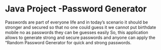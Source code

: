 # Java Project -Password Generator
 Passwords are part of everyone life and in today’s scenario it should be stronger and secured so that no one could guess it we cannot put birthdate mobile no as passwords they can be guesses easily  So, this application allows to generate strong and secure passwords and anyone can apply the “Random Password Generator for quick and strong passwords. 
